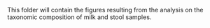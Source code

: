 This folder will contain the figures resulting from the analysis on the taxonomic composition of milk and stool samples.
